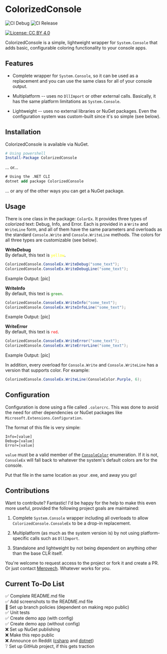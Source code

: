 # ColorizedConsole
![CI Debug](https://github.com/Merovech/ColorizedConsole/actions/workflows/ci-build-debug.yml/badge.svg) ![CI Release](https://github.com/Merovech/ColorizedConsole/actions/workflows/ci-build-release.yml/badge.svg)

[![License: CC BY 4.0](https://img.shields.io/badge/License-CC_BY_4.0-lightgrey.svg)](https://creativecommons.org/licenses/by/4.0/)

ColorizedConsole is a simple, lightweight wrapper for `System.Console` that adds basic, configurable coloring functionality to your console apps.

## Features
* Complete wrapper for `System.Console`, so it can be used as a replacement and you can use the same class for all of your console output.

* Multiplatform -- uses no `DllImport` or other external calls.  Basically, it has the same platform limitations as `System.Console`.

* Lightweight -- uses no external libraries or NuGet packages.  Even the configuration system was custom-built since it's so simple (see below).

## Installation
ColorizedConsole is available via NuGet.
``` powershell
# Using powershell
Install-Package ColorizedConsole
```
... or...
```ps
# Using the .NET CLI
dotnet add package ColorizedConsole
```
... or any of the other ways you can get a NuGet package.

## Usage
There is one class in the package: `ColorEx`.  It provides three types of colorized text: Debug, Info, and Error.  Each is provided in a `Write` and `WriteLine` form, and all of them have the same parameters and overloads as the standard `Console.Write` and `Console.WriteLine` methods.  The colors for all three types are customizable (see below).

**WriteDebug**  
By default, this text is <code style="color: Yellow">yellow</code>.
```csharp
ColorizedConsole.ConsoleEx.WriteDebug("some_text");
ColorizedConsole.ConsoleEx.WriteDebugLine("some_text");
```
Example Output:
[pic]

**WriteInfo**  
By default, this text is <code style="color: Green">green</code>.
```csharp
ColorizedConsole.ConsoleEx.WriteInfo("some_text");
ColorizedConsole.ConsoleEx.WriteInfoLine("some_text");
```
Example Output:
[pic]

**WriteError**  
By default, this text is <code style="color: Red">red</code>.
```csharp
ColorizedConsole.ConsoleEx.WriteError("some_text");
ColorizedConsole.ConsoleEx.WriteErrorLine("some_text");
```
Example Output:
[pic]

In addition, every overload for `Console.Write` and `Console.WriteLine` has a version that supports color.  For example:

```csharp
ColorizedConsole.ConsoleEx.WriteLine(ConsoleColor.Purple, 6);
```

## Configuration
Configuration is done using a file called `.colorcrc`.  This was done to avoid the need for other dependencies or NuGet packages like `Microsoft.Extensions.Configuration`.

The format of this file is very simple:
```
Info=[value]
Debug=[value]
Error=[value]
```

`value` must be a valid member of the [`ConsoleColor`](https://learn.microsoft.com/en-us/dotnet/api/system.consolecolor?view=net-8.0) enumeration.  If it is not, `ConsoleEx` will fall back to whatever the system's default colors are for the console.

Put that file in the same location as your .exe, and away you go!

## Contributions
Want to contribute?  Fantastic!  I'd be happy for the help to make this even more useful, provided the following project goals are maintained:

1. Complete `System.Console` wrapper including all overloads to allow `ColorizedConsole.ConsoleEx` to be a drop-in replacement.

2. Multiplatform (as much as the system version is) by not using platform-specific calls such as `DllImport`.

3. Standalone and lightweight by not being dependent on anything other than the base CLR itself.

You're welcome to request access to the project or fork it and create a PR.  Or just contact [Merovech](https://github.com/Merovech). Whatever works for you.

## Current To-Do List
:white_check_mark: Complete README.md file  
:white_check_mark: Add screenshots to the README.md file  
:white_square_button: Set up branch policies (dependent on making repo public)  
:white_check_mark: Unit tests  
:white_check_mark: Create demo app (with config)  
:white_check_mark: Create demo app (without config)  
:x: Set up NuGet publishing  
:x: Make this repo public  
:x: Announce on Reddit ([csharp](http://www.reddit.com/r/csharp) and [dotnet](http://www.reddit.com/r/dotnet))  
:grey_question: Set up GitHub project, if this gets traction